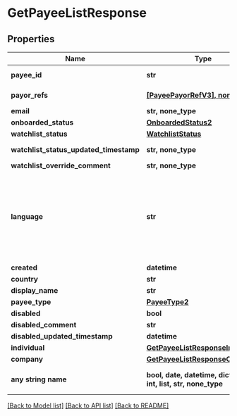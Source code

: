 # GetPayeeListResponse


## Properties
Name | Type | Description | Notes
------------ | ------------- | ------------- | -------------
**payee_id** | **str** |  | [optional] [readonly] 
**payor_refs** | [**[PayeePayorRefV3], none_type**](PayeePayorRefV3.md) |  | [optional] [readonly] 
**email** | **str, none_type** |  | [optional] 
**onboarded_status** | [**OnboardedStatus2**](OnboardedStatus2.md) |  | [optional] 
**watchlist_status** | [**WatchlistStatus**](WatchlistStatus.md) |  | [optional] 
**watchlist_status_updated_timestamp** | **str, none_type** |  | [optional] [readonly] 
**watchlist_override_comment** | **str, none_type** |  | [optional] 
**language** | **str** | An IETF BCP 47 language code which has been configured for use within this Velo environment.&lt;BR&gt; See the /v1/supportedLanguages endpoint to list the available codes for an environment.  | [optional] 
**created** | **datetime** |  | [optional] 
**country** | **str** |  | [optional] 
**display_name** | **str** |  | [optional] 
**payee_type** | [**PayeeType2**](PayeeType2.md) |  | [optional] 
**disabled** | **bool** |  | [optional] 
**disabled_comment** | **str** |  | [optional] 
**disabled_updated_timestamp** | **datetime** |  | [optional] 
**individual** | [**GetPayeeListResponseIndividual**](GetPayeeListResponseIndividual.md) |  | [optional] 
**company** | [**GetPayeeListResponseCompany**](GetPayeeListResponseCompany.md) |  | [optional] 
**any string name** | **bool, date, datetime, dict, float, int, list, str, none_type** | any string name can be used but the value must be the correct type | [optional]

[[Back to Model list]](../README.md#documentation-for-models) [[Back to API list]](../README.md#documentation-for-api-endpoints) [[Back to README]](../README.md)


